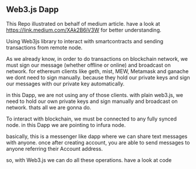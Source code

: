 ## Web3.js Dapp
This Repo illustrated on behalf of medium article. have a look at https://link.medium.com/XAk2B6iV3W for better understanding.

Using Web3js library to interact with smartcontracts and sending transactions from remote node.

As we already know, in order to do transactions on blockchain network, we must sign our message (whether offline or online) and broadcast on network. for ethereum clients like geth, mist, MEW, Metamask and ganache we dont need to sign manually. because they hold our private keys and sign our messages with our private key automatically.

in this Dapp, we are not using any of those clients. with plain web3.js, we need to hold our own private keys and sign manually and broadcast on network. thats all we are gonna do.


To interact with blockchain, we must be connected to any fully synced node. in this Dapp we are pointing to infura node.

basically, this is a messenger like dapp where we can share text messages with anyone. once after creating account, you are able to send messages to anyone referring their Account address.


so, with Web3.js we can do all these operations. have a look at code
